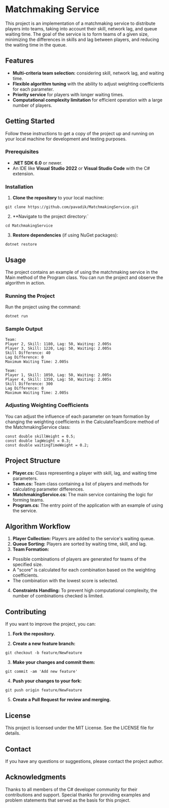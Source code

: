 ﻿# Matchmaking Service 

This project is an implementation of a matchmaking service to distribute players into teams, taking into account their skill, network lag, and queue waiting time. The goal of the service is to form teams of a given size, minimizing the differences in skills and lag between players, and reducing the waiting time in the queue.

## Features
* **Multi-criteria team selection:** considering skill, network lag, and waiting time.
* **Flexible algorithm tuning** with the ability to adjust weighting coefficients for each parameter.
* **Priority service** for players with longer waiting times.
* **Computational complexity limitation** for efficient operation with a large number of players.

## Getting Started
Follow these instructions to get a copy of the project up and running on your local machine for development and testing purposes.

### Prerequisites
* **.NET SDK 6.0** or newer.
* An IDE like **Visual Studio 2022** or **Visual Studio Code** with the C# extension.

### Installation
1. **Clone the repository** to your local machine:
```
git clone https://github.com/pavadik/MatchmakingService.git
```
2. **Navigate to the project directory:`
```
cd MatchmakingService
```
3. **Restore dependencies** (if using NuGet packages):
```
dotnet restore
```

## Usage

The project contains an example of using the matchmaking service in the Main method of the Program class. You can run the project and observe the algorithm in action.

### Running the Project

Run the project using the command:
```
dotnet run
```

### Sample Output
```
Team:
Player 2, Skill: 1180, Lag: 50, Waiting: 2.005s
Player 3, Skill: 1220, Lag: 50, Waiting: 2.005s
Skill Difference: 40
Lag Difference: 0
Maximum Waiting Time: 2.005s

Team:
Player 1, Skill: 1050, Lag: 50, Waiting: 2.005s
Player 4, Skill: 1350, Lag: 50, Waiting: 2.005s
Skill Difference: 300
Lag Difference: 0
Maximum Waiting Time: 2.005s
```

### Adjusting Weighting Coefficients

You can adjust the influence of each parameter on team formation by changing the weighting coefficients in the CalculateTeamScore method of the MatchmakingService class:
```
const double skillWeight = 0.5;
const double lagWeight = 0.3;
const double waitingTimeWeight = 0.2;
```

## Project Structure
* **Player.cs:** Class representing a player with skill, lag, and waiting time parameters.
* **Team.cs:** Team class containing a list of players and methods for calculating parameter differences.
* **MatchmakingService.cs:** The main service containing the logic for forming teams.
* **Program.cs:** The entry point of the application with an example of using the service.

## Algorithm Workflow
1. **Player Collection:** Players are added to the service's waiting queue.
2. **Queue Sorting:** Players are sorted by waiting time, skill, and lag.
3. **Team Formation:**
* Possible combinations of players are generated for teams of the specified size.
* A "score" is calculated for each combination based on the weighting coefficients.
* The combination with the lowest score is selected.
4. **Constraints Handling:** To prevent high computational complexity, the number of combinations checked is limited.

## Contributing

If you want to improve the project, you can:

1. **Fork the repository.**

2. **Create a new feature branch:**
```
git checkout -b feature/NewFeature
```

3. **Make your changes and commit them:**
```
git commit -am 'Add new feature'
```

4. **Push your changes to your fork:**
```
git push origin feature/NewFeature
```

5. **Create a Pull Request for review and merging.**

## License
This project is licensed under the MIT License. See the LICENSE file for details.

## Contact
If you have any questions or suggestions, please contact the project author.

## Acknowledgments
Thanks to all members of the C# developer community for their contributions and support.
Special thanks for providing examples and problem statements that served as the basis for this project.
